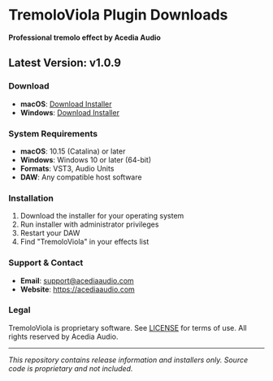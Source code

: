 # TremoloViola Plugin Downloads

**Professional tremolo effect by Acedia Audio**

## Latest Version: v1.0.9

### Download
- **macOS**: [Download Installer](https://acediaaudio.com/b/tremolo-viola)  
- **Windows**: [Download Installer](https://acediaaudio.com/b/tremolo-viola)

### System Requirements
- **macOS**: 10.15 (Catalina) or later
- **Windows**: Windows 10 or later (64-bit)
- **Formats**: VST3, Audio Units
- **DAW**: Any compatible host software

### Installation
1. Download the installer for your operating system
2. Run installer with administrator privileges  
3. Restart your DAW
4. Find "TremoloViola" in your effects list

### Support & Contact
- **Email**: support@acediaaudio.com
- **Website**: https://acediaaudio.com

### Legal
TremoloViola is proprietary software. See [LICENSE](LICENSE) for terms of use.
All rights reserved by Acedia Audio.

---
*This repository contains release information and installers only. 
Source code is proprietary and not included.*
